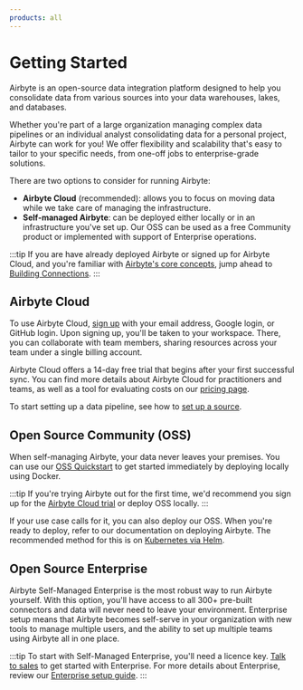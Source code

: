 ```yaml
---
products: all
---
```


# Getting Started

Airbyte is an open-source data integration platform designed to help you consolidate data from various sources into your data warehouses, lakes, and databases.

Whether you're part of a large organization managing complex data pipelines or an individual analyst consolidating data for a personal project, Airbyte can work for you! We offer flexibility and scalability that's easy to tailor to your specific needs, from one-off jobs to enterprise-grade solutions. 

There are two options to consider for running Airbyte: 
- **Airbyte Cloud** (recommended): allows you to focus on moving data while we take care of managing the infrastructure. 
- **Self-managed Airbyte**: can be deployed either locally or in an infrastructure you've set up. Our OSS can be used as a free Community product or implemented with support of Enterprise operations. 

:::tip
If you are have already deployed Airbyte or signed up for Airbyte Cloud, and you're familiar with [Airbyte's core concepts](../../using-airbyte/core-concepts/), jump ahead to [Building Connections](../../cloud/managing-airbyte-cloud/configuring-connections.md).
:::

## Airbyte Cloud

To use Airbyte Cloud, [sign up](https://cloud.airbyte.io/signup) with your email address, Google login, or GitHub login. Upon signing up, you'll be taken to your workspace. There, you can collaborate with team members, sharing resources across your team under a single billing account.

Airbyte Cloud offers a 14-day free trial that begins after your first successful sync. You can find more details about Airbyte Cloud for practitioners and teams, as well as a tool for evaluating costs on our [pricing page](https://www.airbyte.com/pricing).

To start setting up a data pipeline, see how to [set up a source](./add-a-source.md).

## Open Source Community (OSS) 

When self-managing Airbyte, your data never leaves your premises. You can use our [OSS Quickstart](oss-quickstart.md) to get started immediately by deploying locally using Docker. 

:::tip
If you're trying Airbyte out for the first time, we'd recommend you sign up for the [Airbyte Cloud trial](https://cloud.airbyte.io/signup) or deploy OSS locally.
:::

If your use case calls for it, you can also deploy our OSS. When you're ready to deploy, refer to our documentation on deploying Airbyte. The recommended method for this is on [Kubernetes via Helm](../../deploying-airbyte/on-kubernetes-via-helm.md). 

## Open Source Enterprise

Airbyte Self-Managed Enterprise is the most robust way to run Airbyte yourself. With this option, you'll have access to all 300+ pre-built connectors and data will never  need to leave your environment. Enterprise setup means that Airbyte becomes self-serve in your organization with new tools to manage multiple users, and the ability to set up multiple teams using Airbyte all in one place.

:::tip
To start with Self-Managed Enterprise, you'll need a licence key. [Talk to sales](https://airbyte.com/company/talk-to-sales) to get started with Enterprise. For more details about Enterprise, review our [Enterprise setup guide](/enterprise-setup/README.md).
:::